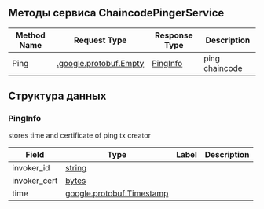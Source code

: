 

<!-- generated from chaincode_pinger.proto -->
# 


<a name="extensions.pinger.ChaincodePingerService"></a>

## Методы сервиса ChaincodePingerService


| Method Name | Request Type | Response Type | Description |
| ----------- | ------------ | ------------- | ------------|
| Ping | [.google.protobuf.Empty](#google.protobuf.Empty) | [PingInfo](#extensions.pinger.PingInfo) | ping chaincode |

 <!-- end services -->

## Структура данных


<a name="extensions.pinger.PingInfo"></a>

### PingInfo
stores time and certificate of ping tx creator


| Field | Type | Label | Description |
| ----- | ---- | ----- | ----------- |
| invoker_id | [string](#string) |  |  |
| invoker_cert | [bytes](#bytes) |  |  |
| time | [google.protobuf.Timestamp](#google.protobuf.Timestamp) |  |  |





 <!-- end messages -->


<!-- end enums -->

 <!-- end HasExtensions -->



